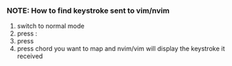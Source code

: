 ### NOTE: How to find keystroke sent to vim/nvim

1. switch to normal mode
2. press :
3. press <C-k>
4. press chord you want to map and nvim/vim will display the keystroke it received
